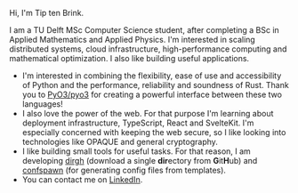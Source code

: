 Hi, I'm Tip ten Brink.

I am a TU Delft MSc Computer Science student, after completing a BSc in Applied Mathematics and Applied Physics. I'm interested in scaling distributed systems, cloud infrastructure, high-performance computing and mathematical optimization. I also like building useful applications.

- I'm interested in combining the flexibility, ease of use and accessibility of Python and the performance, reliability and soundness of Rust. Thank you to [PyO3/pyo3](https://github.com/PyO3/pyo3) for creating a powerful interface between these two languages!
- I also love the power of the web. For that purpose I'm learning about deployment infrastructure, TypeScript, React and SvelteKit. I'm especially concerned with keeping the web secure, so I like looking into technologies like OPAQUE and general cryptography.
- I like building small tools for useful tasks. For that reason, I am developing [dirgh](https://github.com/tiptenbrink/dirgh) (download a single **dir**ectory from **G**it**H**ub) and [confspawn](https://github.com/tiptenbrink/confspawn) (for generating config files from templates).
- You can contact me on [LinkedIn](https://www.linkedin.com/in/tip-tenbrink).
